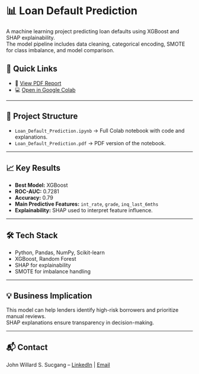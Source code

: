 # 📊 Loan Default Prediction

A machine learning project predicting loan defaults using XGBoost and SHAP explainability.  
The model pipeline includes data cleaning, categorical encoding, SMOTE for class imbalance, and model comparison.

## 🚀 Quick Links
- 📄 [View PDF Report](./Loan_Default_Prediction.pdf)
- 💻 [Open in Google Colab](https://colab.research.google.com/drive/1M5VEaZ-NQ_wX4Q1SFl6kgcoSV640DLJA#scrollTo=xZsnuo0NjfbE)

---

## 📂 Project Structure
- `Loan_Default_Prediction.ipynb` → Full Colab notebook with code and explanations.
- `Loan_Default_Prediction.pdf` → PDF version of the notebook.

---

## 📈 Key Results
- **Best Model:** XGBoost  
- **ROC-AUC:** 0.7281  
- **Accuracy:** 0.79  
- **Main Predictive Features:** `int_rate`, `grade`, `inq_last_6mths`
- **Explainability:** SHAP used to interpret feature influence.

---

## 🛠 Tech Stack
- Python, Pandas, NumPy, Scikit-learn
- XGBoost, Random Forest
- SHAP for explainability
- SMOTE for imbalance handling

---

## 💡 Business Implication
This model can help lenders identify high-risk borrowers and prioritize manual reviews.  
SHAP explanations ensure transparency in decision-making.

---

## 📬 Contact
John Willard S. Sucgang – [LinkedIn](https://www.linkedin.com/in/john-willard-sucgang-b7a6662a9/) | [Email](johnwillardsucgang@gmail.com)


